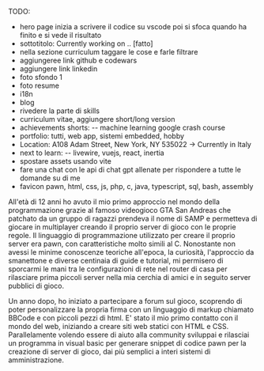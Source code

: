 TODO:
- hero page inizia a scrivere il codice su vscode poi si sfoca quando ha finito e si vede il risultato
- sottotitolo: Currently working on .. [fatto]
- nella sezione curriculum taggare le cose e farle filtrare
- aggiungeree link github e codewars
- aggiungere link linkedin
- foto sfondo 1
- foto resume
- i18n
- blog
- rivedere la parte di skills
- curriculum vitae, aggiungere short/long version
- achievements shorts:
-- machine learning google crash course
- portfolio: tutti, web app, sistemi embedded, hobby
- Location: A108 Adam Street, New York, NY 535022 -> Currently in Italy
- next to learn: 
-- livewire, vuejs, react, inertia
- spostare assets usando vite
- fare una chat con le api di chat gpt allenate per rispondere a tutte le domande su di me
- favicon
pawn, html, css, js, php, c, java, typescript, sql, bash, assembly

All'età di 12 anni ho avuto il mio primo approccio nel mondo della programmazione grazie al famoso videogioco GTA San Andreas che patchato da un gruppo di ragazzi prendeva il nome di SAMP e permetteva di giocare in multiplayer creando il proprio server di gioco con le proprie regole. Il linguaggio di programmazione utilizzato per creare il proprio server era pawn, con caratteristiche molto simili al C. Nonostante non avessi le minime conoscenze teoriche all'epoca, la curiosità, l'approccio da smanettone e diverse centinaia di guide e tutorial, mi permisero di sporcarmi le mani tra le configurazioni di rete nel router di casa per rilasciare prima piccoli server nella mia cerchia di amici e in seguito server pubblici di gioco. 

Un anno dopo, ho iniziato a partecipare a forum sul gioco, scoprendo di poter personalizzare la propria firma con un linguaggio di markup chiamato BBCode e con piccoli pezzi di html. E' stato il mio primo contatto con il mondo del web, iniziando a creare siti web statici con HTML e CSS. Parallelamente volendo essere di aiuto alla community sviluppai e rilasciai un programma in visual basic per generare snippet di codice pawn per la creazione di server di gioco, dai più semplici a interi sistemi di amministrazione.
